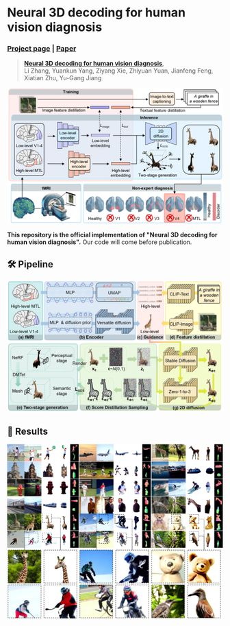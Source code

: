 # Neural 3D decoding for human vision diagnosis
### [Project page](https://brain-3d.github.io/) | [Paper](https://arxiv.org/abs/2405.15239)
> [**Neural 3D decoding for human vision diagnosis**](https://arxiv.org/abs/2405.15239),            
> Li Zhang, Yuankun Yang, Ziyang Xie, Zhiyuan Yuan, Jianfeng Feng, Xiatian Zhu, Yu-Gang Jiang


![Model illustration](image/figure1.jpg)

**This repository is the official implementation of "Neural 3D decoding for human vision diagnosis".** Our code will come before publication. 



## 🛠️ Pipeline
![Pipeline](image/figure2.jpg)


## 🎥 Results
![Results](image/figure3.jpg)
